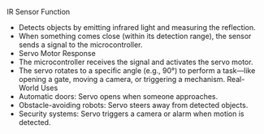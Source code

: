 IR Sensor Function
- Detects objects by emitting infrared light and measuring the reflection.
- When something comes close (within its detection range), the sensor sends a signal to the microcontroller.
-  Servo Motor Response
- The microcontroller receives the signal and activates the servo motor.
- The servo rotates to a specific angle (e.g., 90°) to perform a task—like opening a gate, moving a camera, or triggering a mechanism.
Real-World Uses
- Automatic doors: Servo opens when someone approaches.
- Obstacle-avoiding robots: Servo steers away from detected objects.
- Security systems: Servo triggers a camera or alarm when motion is detected.
